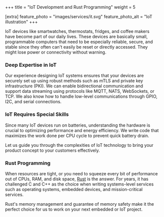 +++
title = "IoT Development and Rust Programming"
weight = 5

[extra]
feature_photo = "images/services/it.svg"
feature_photo_alt = "IoT illustration"
+++

IoT devices like smartwatches, thermostats, fridges, and coffee makers have become part of our daily lives. These devices are basically small, programmable computers that need to be especially reliable, secure, and stable since they often can't easily be reset or directly accessed. They might lose power or connectivity without warning.

### Deep Expertise in IoT

Our experience designing IoT systems ensures that your devices are securely set up using robust methods such as mTLS and private key infrastructure (PKI). We can enable bidirectional communication and support data streaming using protocols like MQTT, NATS, WebSockets, or  TCP. We also know how to handle low-level communications through GPIO, I2C, and serial connections.

### IoT Requires Special Skills

Since many IoT devices run on batteries, understanding the hardware is crucial to optimizing performance and energy efficiency. We write code that maximizes the work done per CPU cycle to prevent quick battery drain.

Let us guide you through the complexities of IoT technology to bring your product concept to your customers effectively.

### Rust Programming

When resources are tight, or you need to squeeze every bit of performance out of CPUs, RAM, and disk space, [Rust](https://rust-lang.org "Rust language website") is the answer. For years, it has challenged C and C++ as the choice when writing systems-level services such as operating systems, embedded devices, and mission-critical services. 

Rust's memory management and guarantee of memory safety make it the perfect choice for us to work on your next embedded or IoT project.